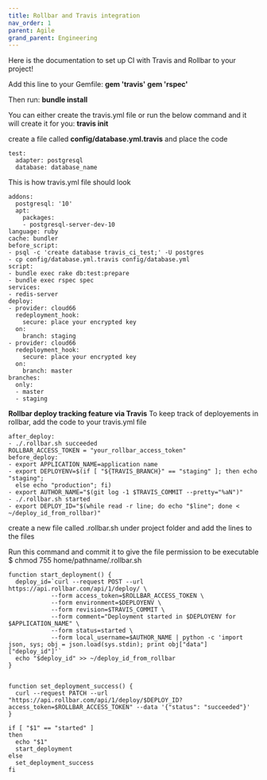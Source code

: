 ```yaml
---
title: Rollbar and Travis integration
nav_order: 1
parent: Agile
grand_parent: Engineering
---
```

Here is the documentation to set up CI with Travis and Rollbar to your project!

Add this line to your Gemfile:
**gem 'travis'**
**gem 'rspec'**

Then run:
**bundle install**

You can either create the travis.yml file or run the below command and it will create it for you:
**travis init**

create a file called **config/database.yml.travis** and place the code

	test:
	  adapter: postgresql
	  database: database_name

This is how travis.yml file should look

	addons:
	  postgresql: '10'
	  apt:
	    packages:
	    - postgresql-server-dev-10
	language: ruby
	cache: bundler
	before_script:
	- psql -c 'create database travis_ci_test;' -U postgres
	- cp config/database.yml.travis config/database.yml
	script:
	- bundle exec rake db:test:prepare
	- bundle exec rspec spec
	services:
	- redis-server
	deploy:
	- provider: cloud66
	  redeployment_hook:
	  	secure: place your encrypted key
	  on:
	    branch: staging
	- provider: cloud66
	  redeployment_hook:
	  	secure: place your encrypted key
	  on:
	    branch: master
	branches:
	  only:
	  - master
	  - staging

**Rollbar deploy tracking feature via Travis**
To keep track of deployements in rollbar, add the code to your travis.yml file

	after_deploy:
	- ./.rollbar.sh succeeded
	ROLLBAR_ACCESS_TOKEN = "your_rollbar_access_token"
	before_deploy:
	- export APPLICATION_NAME=application name
	- export DEPLOYENV=$(if [ "${TRAVIS_BRANCH}" == "staging" ]; then echo "staging";
	  else echo "production"; fi)
	- export AUTHOR_NAME="$(git log -1 $TRAVIS_COMMIT --pretty="%aN")"
	- ./.rollbar.sh started
	- export DEPLOY_ID="$(while read -r line; do echo "$line"; done < ~/deploy_id_from_rollbar)"

create a new file called .rollbar.sh under project folder and add the lines to the files

Run this command and commit it to give the file permission to be executable
$ chmod 755 home/pathname/.rollbar.sh

	function start_deployment() {
	  deploy_id=`curl --request POST --url https://api.rollbar.com/api/1/deploy/ \
	  			--form access_token=$ROLLBAR_ACCESS_TOKEN \
	  			--form environment=$DEPLOYENV \
	  			--form revision=$TRAVIS_COMMIT \
	  			--form comment="Deployment started in $DEPLOYENV for $APPLICATION_NAME" \
	  			--form status=started \
	  			--form local_username=$AUTHOR_NAME | python -c 'import json, sys; obj = json.load(sys.stdin); print obj["data"]["deploy_id"]'`
	  echo "$deploy_id" >> ~/deploy_id_from_rollbar
	}


	function set_deployment_success() {
	  curl --request PATCH --url "https://api.rollbar.com/api/1/deploy/$DEPLOY_ID?access_token=$ROLLBAR_ACCESS_TOKEN" --data '{"status": "succeeded"}'
	}

	if [ "$1" == "started" ]
	then
	  echo "$1"
	  start_deployment
	else
	  set_deployment_success
	fi
